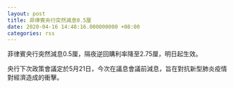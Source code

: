```yaml
---
layout: post
title: 菲律賓央行突然減息0.5厘
date: 2020-04-16 14:48:16.000000000 +08:00
categories: rss
---
```


菲律賓央行突然減息0.5厘，隔夜逆回購利率降至2.75厘，明日起生效。

央行下次政策會議定於5月21日，今次在議息會議前減息，旨在對抗新型肺炎疫情對經濟造成的衝擊。
